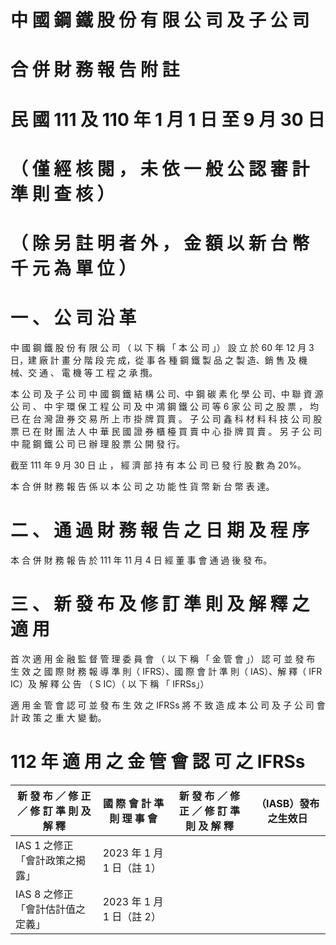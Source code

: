 # 中 國 鋼 鐵 股 份 有 限 公 司 及 子 公 司

# 合 併 財 務 報 告 附 註

# 民 國 111 及 110 年 1 月 1 日 至 9 月 30 日

# （ 僅 經 核 閱 ， 未 依 一 般 公 認 審 計 準 則 查 核 ）

# （ 除 另 註 明 者 外 ， 金 額 以 新 台 幣 千 元 為 單 位 ）

# 一 、 公 司 沿 革

中 國 鋼 鐵 股 份 有 限 公 司 （ 以 下 稱 「 本 公 司 」） 設 立 於 60 年 12 月 3 日，建 廠 計 畫 分 階 段 完 成，從 事 各 種 鋼 鐵 製 品 之 製 造、銷 售 及 機 械、交 通 、 電 機 等 工 程 之 承 攬。

本 公 司 及 子 公 司 中 國 鋼 鐵 結 構 公 司、中 鋼 碳 素 化 學 公 司、中 聯 資 源 公 司 、 中 宇 環 保 工 程 公 司 及 中 鴻 鋼 鐵 公 司 等 6 家 公 司 之 股 票 ， 均 已 在 台 灣 證 券 交 易 所 上 市 掛 牌 買 賣 。 子 公 司 鑫 科 材 料 科 技 公 司 股 票 已 在 財 團 法 人 中 華 民 國 證 券 櫃 檯 買 賣 中 心 掛 牌 買 賣 。 另 子 公 司 中 龍 鋼 鐵 公 司 已 辦 理 股 票 公 開 發 行。

截至 111 年 9 月 30 日 止 ， 經 濟 部 持 有 本 公 司 已 發 行 股 數 為 20%。

本 合 併 財 務 報 告 係 以 本 公 司 之 功 能 性 貨 幣 新 台 幣 表 達。

# 二 、 通 過 財 務 報 告 之 日 期 及 程 序

本 合 併 財 務 報 告 於 111 年 11 月 4 日 經 董 事 會 通 過 後 發 布。

# 三 、 新 發 布 及 修 訂 準 則 及 解 釋 之 適 用

首 次 適 用 金 融 監 督 管 理 委 員 會 （ 以 下 稱 「 金 管 會 」） 認 可 並 發 布 生 效 之 國 際 財 務 報 導 準 則（ IFRS）、國 際 會 計 準 則（ IAS）、解 釋（ IFR IC）及 解 釋 公 告 （ S IC）（ 以 下 稱 「 IFRSs」）

適 用 金 管 會 認 可 並 發 布 生 效 之 IFRSs 將 不 致 造 成 本 公 司 及 子 公 司 會 計 政 策 之 重 大 變 動。

# 112 年 適 用 之 金 管 會 認 可 之 IFRSs

|新 發 布 ／ 修 正 ／ 修 訂 準 則 及 解 釋|國 際 會 計 準 則 理 事 會|新 發 布 ／ 修 正 ／ 修 訂 準 則 及 解 釋|（IASB）發布之生效日|
|---|---|---|---|
|IAS 1 之修正「會計政策之揭露」|2023 年 1 月 1 日（註 1）| | |
|IAS 8 之修正「會計估計值之定義」|2023 年 1 月 1 日（註 2）| | |